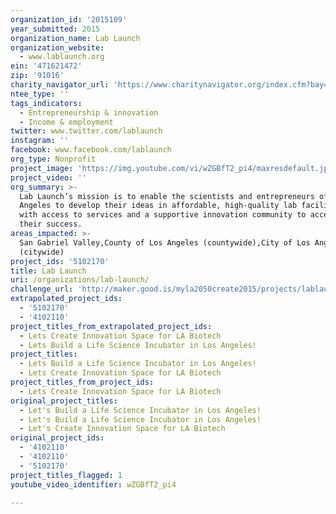 ```yaml
---
organization_id: '2015109'
year_submitted: 2015
organization_name: Lab Launch
organization_website:
  - www.lablaunch.org
ein: '471621472'
zip: '91016'
charity_navigator_url: 'https://www.charitynavigator.org/index.cfm?bay=search.profile&ein=471621472'
ntee_type: ''
tags_indicators:
  - Entrepreneurship & innovation
  - Income & employment
twitter: www.twitter.com/lablaunch
instagram: ''
facebook: www.facebook.com/lablaunch
org_type: Nonprofit
project_image: 'https://img.youtube.com/vi/wZGBfT2_pi4/maxresdefault.jpg'
project_video: ''
org_summary: >-
  Lab Launch’s mission is to enable the scientists and entrepreneurs of Los
  Angeles to develop their ideas in affordable, high-quality lab facilities,
  with access to services and a supportive innovation community to accelerate
  their success.
areas_impacted: >-
  San Gabriel Valley,County of Los Angeles (countywide),City of Los Angeles
  (citywide)
project_ids: '5102170'
title: Lab Launch
uri: /organizations/lab-launch/
challenge_url: 'http://maker.good.is/myla2050create2015/projects/lablaunch.html'
extrapolated_project_ids:
  - '5102170'
  - '4102110'
project_titles_from_extrapolated_project_ids:
  - Lets Create Innovation Space for LA Biotech
  - Lets Build a Life Science Incubator in Los Angeles!
project_titles:
  - Lets Build a Life Science Incubator in Los Angeles!
  - Lets Create Innovation Space for LA Biotech
project_titles_from_project_ids:
  - Lets Create Innovation Space for LA Biotech
original_project_titles:
  - Let's Build a Life Science Incubator in Los Angeles!
  - Let's Build a Life Science Incubator in Los Angeles!
  - Let's Create Innovation Space for LA Biotech
original_project_ids:
  - '4102110'
  - '4102110'
  - '5102170'
project_titles_flagged: 1
youtube_video_identifier: wZGBfT2_pi4

---
```

